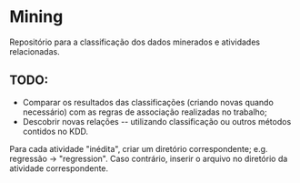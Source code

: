 # Mining
Repositório para a classificação dos dados minerados e atividades relacionadas.

## TODO:
* Comparar os resultados das classificações (criando novas quando necessário) 
  com as regras de associação realizadas no trabalho;
* Descobrir novas relações -- utilizando classificação ou outros métodos
  contidos no KDD.

Para cada atividade "inédita", criar um diretório correspondente; e.g.
regressão -> "regression". Caso contrário, inserir o arquivo no diretório da
atividade correspondente.
